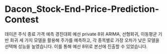 # Dacon_Stock-End-Price-Prediction-Contest
데이콘 주식 종료 가격 예측 경진대회 예선 private 8위 
ARIMA, 선형회귀, 이동평균 기반 회귀 세 가지 모델을 활용해 주가를 예측하고, 각 종목별로 가장 오차가 낮은 모델을 선택해 성능을 높였습니다. 이를 통해 예선 8위로 본선에 진출할 수 있었습니다.
